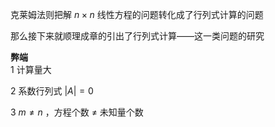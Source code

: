 克莱姆法则把解 $n\times n$ 线性方程的问题转化成了行列式计算的问题  
  
那么接下来就顺理成章的引出了行列式计算——这一类问题的研究  
  
**弊端**  
1 计算量大  
  
2 系数行列式 $|A|=0$   
  
3  $m\neq n$ ，方程个数 $\neq$ 未知量个数  
